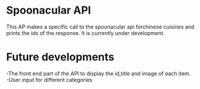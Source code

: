 # Spoonacular API
This AP makes a specific call to the spoonacular api forchinese cuisines and prints the ids of the response.
It is currently under development.
# Future developments
-The front end part of the API to display the id,title and image of each item.
-User input for different categories 
